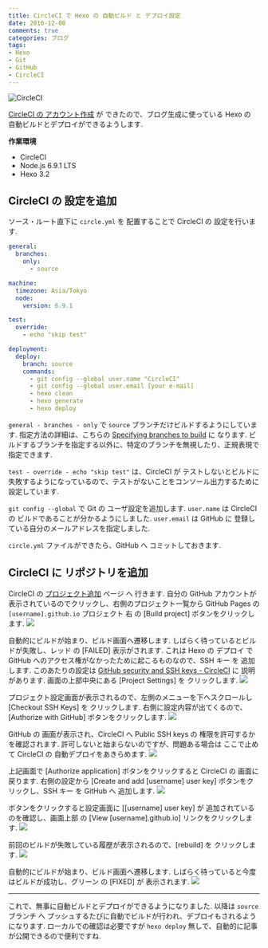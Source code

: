 ```yaml
---
title: CircleCI で Hexo の 自動ビルド と デプロイ設定
date: 2016-12-08
comments: true
categories: ブログ
tags:
- Hexo
- Git
- GitHub
- CircleCI
---
```


![](/assets/circleci/circleci.png "CircleCI")

[CircleCI の アカウント作成](/2016/12/05/CircleCIのアカウント作成/) が できたので、ブログ生成に使っている Hexo の 自動ビルドとデプロイができるようします.

**作業環境**
- CircleCI
- Node.js 6.9.1 LTS
- Hexo 3.2


## CircleCI の 設定を追加
ソース・ルート直下に `circle.yml` を 配置することで CircleCI の 設定を行います.
```yaml
general:
  branches:
    only:
      - source

machine:
  timezone: Asia/Tokyo
  node:
    version: 6.9.1

test:
  override:
    - echo "skip test"

deployment:
  deploy:
    branch: source
    commands:
      - git config --global user.name "CircleCI"
      - git config --global user.email [your e-mail]
      - hexo clean
      - hexo generate
      - hexo deploy
```

`general - branches - only` で `source` ブランチだけビルドするようにしています.
指定方法の詳細は、こちらの [Specifying branches to build](https://circleci.com/docs/configuration/#branches) に なります. ビルドするブランチを指定する以外に、特定のブランチを無視したり、正規表現で指定できます.

`test - override - echo "skip test"` は、CircleCI が テストしないとビルドに失敗するようになっているので、テストがないことをコンソール出力するために設定しています.

`git config --global` で Git の ユーザ設定を追加します. `user.name` は CircleCI の ビルドであることが分かるようにしました. `user.email` は GitHub に 登録している自分のメールアドレスを指定しました.

`circle.yml` ファイルができたら、GitHub へ コミットしておきます.


## CircleCI に リポジトリを追加
CircleCI の [プロジェクト追加](https://circleci.com/add-projects) ページ へ 行きます.
自分の GitHub アカウントが表示されているのでクリックし、右側のプロジェクト一覧から GitHub Pages の `[username].github.io` プロジェクト 右 の [Build project] ボタンをクリックします.
![](/assets/circleci/add/01.png)

自動的にビルドが始まり、ビルド画面へ遷移します. しばらく待っているとビルドが失敗し、レッド の [FAILED] 表示がされます.
これは Hexo の デプロイ で GitHub へのアクセス権がなかったために起こるものなので、SSH キー を 追加します. このあたりの設定は [GitHub security and SSH keys - CircleCI](https://circleci.com/docs/github-security-ssh-keys) に 説明があります.
画面の上部中央にある [Project Settings] を クリックします.
![](/assets/circleci/add/02.png)

プロジェクト設定画面が表示されるので、左側のメニューを下へスクロールし [Checkout SSH Keys] を クリックします. 右側に設定内容が出てくるので、[Authorize with GitHub] ボタンをクリックします.
![](/assets/circleci/add/03.png)

GitHub の 画面が表示され、CircleCI へ Public SSH keys の 権限を許可するかを確認されます. 許可しないと始まらないのですが、問題ある場合は ここで止めて CircleCI の 自動デプロイをあきらめます.
![](/assets/circleci/add/04.png)

上記画面で [Authorize application] ボタンをクリックすると CircleCI の 画面に戻ります.
右側の設定から [Create and add [username] user key] ボタンをクリックし、SSH キー を GitHub へ 追加します.
![](/assets/circleci/add/05.png)

ボタンをクリックすると設定画面に [[username] user key] が 追加されているのを確認し、画面上部 の [View [username].github.io] リンクをクリックします.
![](/assets/circleci/add/06.png)

前回のビルドが失敗している履歴が表示されるので、[rebuild] を クリックします.
![](/assets/circleci/add/07.png)

自動的にビルドが始まり、ビルド画面へ遷移します. しばらく待っていると今度はビルドが成功し、グリーン の [FIXED] が 表示されます.
![](/assets/circleci/add/08.png)



- - - -
これで、無事に自動ビルドとデプロイができるようになりました. 以降は `source` ブランチ へ プッシュするたびに自動でビルドが行われ、デプロイもされるようになります.
ローカルでの確認は必要ですが `hexo deploy` 無しで、自動的に記事が公開できるので便利ですね.
